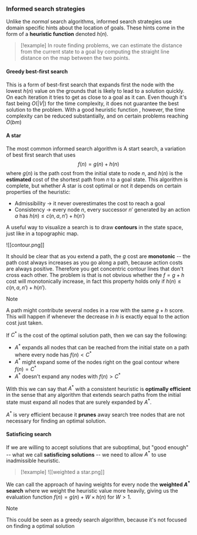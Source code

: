 ### Informed search strategies

Unlike the *normal* search algorithms, informed search strategies use domain specific hints about the location of goals. These hints come in the form of a **heuristic function** denoted $h(n)$.

>[!example]
>In route finding problems, we can estimate the distance from the current state to a goal by computing the straight line distance on the map between the two points.
#### Greedy best-first search

This is a form of best-first search that expands first the node with the lowest $h(n)$ value on the grounds that is likely to lead to a solution quickly. On each iteration it tries to get as close to a goal as it can. Even though it's fast being $O(|V|)$ for the time complexity, it does not guarantee the best solution to the problem. With a good heuristic function , however, the time complexity can be reduced substantially, and on certain problems reaching $O(bm)$
#### A star

The most common informed search algorithm is A start search, a variation of best first search that uses 
$$
f(n) = g(n) + h(n)
$$
where $g(n)$ is the path cost from the initial state to node $n$, and $h(n)$ is the **estimated** cost of the shortest path from $n$ to a goal state. This algorithm is complete, but whether A star is cost optimal or not it depends on certain properties of the heuristic:
- Admissibility -> it never overestimates the cost to reach a goal
- Consistency -> every node $n$, every successor $n'$ generated by an action $a$ has $h(n)\leq c(n,a,n') + h(n')$

A useful way to visualize a search is to draw **contours** in the state space, just like in a topographic map.

![[contour.png]]

It should be clear that as you extend a path, the $g$ cost are **monotonic** -- the path cost always increases as you go along a path, because action costs are always positive. Therefore you get concentric contour lines that don't cross each other. The problem is that is not obvious whether the $f= g + h$ cost will monotonically increase, in fact this property holds only if $h(n) \leq c(n,a,n') + h(n')$.

>[!note]
>A path might contribute several nodes in a row with the same $g + h$ score. This will happen if whenever the decrease in $h$ is exactly equal to the action cost just taken.

If $C^{*}$ is the cost of the optimal solution path, then we can say the following:
- $A^{*}$ expands all nodes that can be reached from the initial state on a path where every node has $f(n) < C^{*}$
- $A^{*}$ might expand some of the nodes right on the goal contour where $f(n) = C^{*}$
- $A^{*}$ doesn't expand any nodes with $f(n) > C^{*}$

With this we can say that $A^{*}$ with a consistent heuristic is **optimally efficient** in the sense that any algorithm that extends search paths from the initial state must expand all nodes that are surely expanded by $A^{*}$. 

$A^{*}$ is very efficient because it **prunes** away search tree nodes that are not necessary for finding an optimal solution.
#### Satisficing search

If we are willing to accept solutions that are suboptimal, but "good enough" -- what we call **satisficing solutions** -- we need to allow $A^{*}$ to use inadmissible heuristic.

>[!example]
>![[weighted a star.png]]

We can call the approach of having weights for every node the **weighted $A^{*}$ search** where we weight the heuristic value more heavily, giving us the evaluation function $f(n) = g(n) + W \times h(n)$ for $W > 1$.

>[!note]
>This could be seen as a greedy search algorithm, because it's not focused on finding a optimal solution

